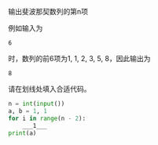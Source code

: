 输出斐波那契数列的第n项

例如输入为
```input
6
```
时，数列的前6项为1, 1, 2, 3, 5, 8，因此输出为
```output
8
```

请在划线处填入合适代码。
```py
n = int(input())
a, b = 1, 1
for i in range(n - 2):
    ___1___
print(a)
```

<!-- testcases
8

21

20

6765
--!>
